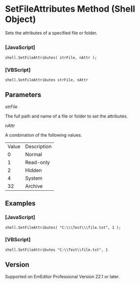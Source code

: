 # SetFileAttributes Method (Shell Object)

Sets the attributes of a specified file or folder.

## 

### \[JavaScript\]

```
shell.SetFileAttributes( strFile, nAttr );
```

### \[VBScript\]

```
shell.SetFileAttributes strFile, nAttr
```

## Parameters

_strFile_

The full path and name of a file or folder to set the attributes.

_nAttr_

A combination of the following values.

|     |     |
| --- | --- |
| Value | Description |
| 0 | Normal |
| 1 | Read-only |
| 2 | Hidden |
| 4 | System |
| 32 | Archive |

## Examples

### \[JavaScript\]

```
shell.SetFileAttributes( "C:\\\Test\\\file.txt", 1 );
```

### \[VBScript\]

```
shell.SetFileAttributes "C:\\Test\\file.txt", 1
```

## Version

Supported on EmEditor Professional Version 22.1 or later.
